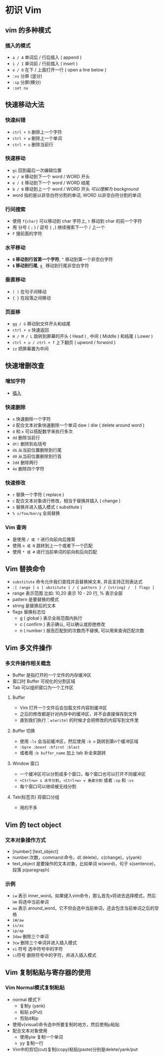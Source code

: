 # 初识 Vim

## vim 的多种模式

### 插入的模式

- `a / A` 单词后 / 行后插入 ( append )
- `i / I` 单词前 / 行前插入 ( insert )
- `o / O` 在下 / 上面打开一行 ( open a line below )
- `:vs` 分屏 (竖分)
- `:sp` 分屏(横分)
- `:set nu`

## 快速移动大法

### 快速纠错

- `ctrl + h` 删除上一个字符
- `ctrl + w` 删除上一个单词
- `ctrl + u` 删除当前行

### 快速移动

- `gi` 回到最后一次编辑位置
- `w / W` 移动到下一个 word / WORD 开头
- `e / E` 移动到下一个 word / WORD 结尾
- `b / B` 移动到上一个 word / WORD 开头 _可以理解为 background_
- word 指的是以非空白符分割的单词, WORD 以非空白符分割的单词

### 行间搜索

- 使用 `f{char}` 可以移动到 char 字符上, `t` 移动到 char 的前一个字符
- 用 分号 ( `;` ) / 逗号 ( `,`) 继续搜索下一个 / 上一个
- `F` 搜前面的字符

### 水平移动

- **`0` 移动到行首第一个字符**, `^` 移动到第一个非空白字符
- **`$` 移动到行尾**, `g_` 移动到行尾非空白字符

### 垂直移动

- `( )` 在句子间移动
- `{ }` 在段落之间移动

### 页面移

- `gg / G` 移动到文件开头和结尾
- `ctrl + o` 快速返回
- `H / M / L` 跳转到屏幕的开头 ( Head ) , 中间 ( Middle ) 和结尾 ( Lower )
- `ctrl + u / ctrl + f` 上下翻页 ( upword / forword )
- `zz` 把屏幕置为中间

## 快速增删改查

### 增加字符

- [插入](#插入的模式)

### 快速删除

- `x` 快速删除一个字符
- `d` 配合文本对象快速删除一个单词 daw / diw ( delete around word )
- `d` 和 `x` 可以搭配数字来执行多次
- `dd` 删除当前行
- `dt)` 删除到右括号
- `d$` 从当前位置删除到行尾
- `d0` 从当前位置删除到行首
- `2dd` 删除两行
- `4x` 删除四个字符

### 快速修改

- `r` 替换一个字符 ( replace )
- `c` 配合文本对象进行修改，相当于替换并插入 ( change )
- `s` 替换并进入插入模式 ( substitute )
- `% s/foo/bar/g` 全局替换

### Vim 查询

- 是使用 `/ 或 ?` 进行向前向后搜索
- 使用 `n 或 N` 跳转到上一个或者下一个匹配
- 使用 `* 或 #` 进行当前单词的前向和后向匹配

## Vim 替换命令

- `substitute` 命令允许我们查找并且替换掉文本, 并且支持正则表达式
- `:[ range ] s [ ubstitute ] / { pattern } / {string} /  [ flags ]`
- range 表示范围 比如: 10,20 表示 10 - 20 行, % 表示全部
- pattern 是要替换的模式
- string 是替换后的文本
- flags 替换标志位
  - g ( global ) 表示全局范围内执行
  - c ( confirm ) 表示确认, 可以确认或拒绝修改
  - n ( number ) 报告匹配到的次数而不替换, 可以用来查询匹配次数

## Vim 多文件操作

### 多文件操作相关概念

- Buffer 是指打开的一个文件的内存缓冲区
- 窗口时 Buffer 可视化的分割区域
- Tab 可以组织窗口为一个工作区

1. Buffer
   - Vim 打开一个文件后会加载文件内容到缓冲区
   - 之后的修改都是针对内存中的缓冲区，并不会直接保存到文件
   - 直到我们执行：`w(write)` 的时候才会把修改的内容写到文件里

2. Buffer 切换
   - 使用 `:ls` 会当前缓冲区，然后使用 `:b n` 跳转到第n个缓冲区域
   - `:bpre :bnext :bfirst :blast`
   - 或者用 `:b buffer_name` 加上 tab 补全来跳转

3. Window 窗口
   - 一个缓冲区可以分割成多个窗口，每个窗口也可以打开不同缓冲区
   - `<Ctrl+w> s 水平分割`，`<Ctrl+w> v 垂直分割` 或者 `:sp` 和 `:vs`
   - 每个窗口可以继续被无线分割

4. Tab(标签页) 将窗口分组
   - 用的不多

## Vim 的 tect object

### 文本对象操作方式

- [number] <command> [text_object]
- number:次数，command:命令，d( delete)，c(change)，y(yank)
- text_object 是要操作的文本对象，比如单词 w(word)，句子 s(sentence)，段落 p(paragraph)

### 示例

- `iw` 表示 inner_word。如果键入vim命令，那么首先v将进去选择模式，然后 iw 将选中当前单词
- `aw` 表示 around_word，它不但会选中当前单词，还会包含当前单词之后的空格
- `iW/aw`
- `is/as`
- `ip/ap`
- `3daw` 删除三个单词
- `3cw` 删除三个单词并进入插入模式
- `vi` 符号 选中符号中的字符
- `ci`符号 删除符号中的字符，并进入插入模式

## Vim 复制粘贴与寄存器的使用

### Vim Normal模式复制粘贴

- normal 模式下
  - 复制y (yank)
  - 粘贴 p(Put)
  - 剪贴d和p
- 使用v(visual)命令选中所要复制的地方，然后使用p粘贴
- 配合文本对象使用
  - 使用yiw 复制一个单词
  - yy 复制一行
- Vim中的剪切(cut)复制(copy)粘贴(paste)分别是delete/yank/put